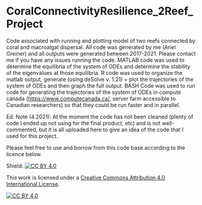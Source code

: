 # CoralConnectivityResilience_2Reef_Project
Code associated with running and plotting model of two reefs connected by coral and macroalgal dispersal. All code was generated by me (Ariel Greiner) and all outputs were generated between 2017-2021. Please contact me if you have any issues running the code. MATLAB code was used to determine the equilibria of the system of ODEs and determine the stability of the eigenvalues at those equilibria. R code was used to organize the matlab output, generate (using deSolve v. 1.21) + plot the trajectories of the system of ODEs and then graph the full output. BASH Code was used to run code for generating the trajectories of the system of ODEs in compute canada (https://www.computecanada.ca/, server farm accessible to Canadian researchers) so that they could be run faster and in parallel.

Ed. Note (4.2021): At the moment the code has not been cleaned (plenty of code I ended up not using for the final product, etc) and is not well-commented, but it is all uploaded here to give an idea of the code that I used for this project.

Please feel free to use and borrow from this code base according to the licence below.

Shield: [![CC BY 4.0][cc-by-shield]][cc-by]

This work is licensed under a
[Creative Commons Attribution 4.0 International License][cc-by].

[![CC BY 4.0][cc-by-image]][cc-by]

[cc-by]: http://creativecommons.org/licenses/by/4.0/
[cc-by-image]: https://i.creativecommons.org/l/by/4.0/88x31.png
[cc-by-shield]: https://img.shields.io/badge/License-CC%20BY%204.0-lightgrey.svg
